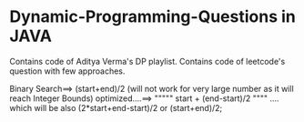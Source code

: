 # Dynamic-Programming-Questions in JAVA

Contains code of Aditya Verma's DP playlist.
Contains code of leetcode's question with few approaches.





Binary Search==> (start+end)/2 (will not work for very large number as it will reach Integer Bounds) 
optimized....==> """"" start + (end-start)/2  """" .... which will be also (2*start+end-start)/2 or (start+end)/2;
